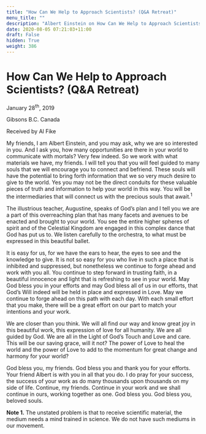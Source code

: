 ```yaml
---
title: "How Can We Help to Approach Scientists? (Q&A Retreat)"
menu_title: ""
description: "Albert Einstein on How Can We Help to Approach Scientists? (Q&A Retreat)"
date: 2020-08-05 07:21:03+11:00
draft: False
hidden: True
weight: 386
---
```

# How Can We Help to Approach Scientists? (Q&A Retreat)

January 28<sup>th</sup>, 2019

Gibsons B.C. Canada

Received by Al Fike



My friends, I am Albert Einstein, and you may ask, why we are so interested in you. And I ask you, how many opportunities are there in your world to communicate with mortals? Very few indeed. So we work with what materials we have, my friends. I will tell you that you will feel guided to many souls that we will encourage you to connect and befriend. These souls will have the potential to bring forth information that we so very much desire to give to the world. Yes you may not be the direct conduits for these valuable pieces of truth and information to help your world in this way. You will be the intermediaries that will connect us with the precious souls that await.<sup>1</sup> 

The illustrious teacher, Augustine, speaks of God’s plan and I tell you we are a part of this overreaching plan that has many facets and avenues to be enacted and brought to your world. You see the entire higher spheres of spirit and of the Celestial Kingdom are engaged in this complex dance that God has put us to. We listen carefully to the orchestra, to what must be expressed in this beautiful ballet. 

It is easy for us, for we have the ears to hear, the eyes to see and the knowledge to give. It is not so easy for you who live in such a place that is inhibited and suppressed, but nonetheless we continue to forge ahead and work with you all. You continue to step forward in trusting faith, in a beautiful innocence and light that is refreshing to see in your world. May God bless you in your efforts and may God bless all of us in our efforts, that God’s Will indeed will be held in place and expressed in Love. May we continue to forge ahead on this path with each day. With each small effort that you make, there will be a great effort on our part to match your intentions and your work. 

We are closer than you think. We will all find our way and know great joy in this beautiful work, this expression of love for all humanity. We are all guided by God. We are all in the Light of God’s Touch and Love and care. This will be our saving grace, will it not? The power of Love to heal the world and the power of Love to add to the momentum for great change and harmony for your world? 

God bless you, my friends. God bless you and thank you for your efforts. Your friend Albert is with you in all that you do. I do pray for your success, the success of your work as do many thousands upon thousands on my side of life. Continue, my friends. Continue in your work and we shall continue in ours, working together as one. God bless you. God bless you, beloved souls.

**Note 1.** The unstated problem is that to receive scientific material, the medium needs a mind trained in science. We do not have such mediums in our movement. 